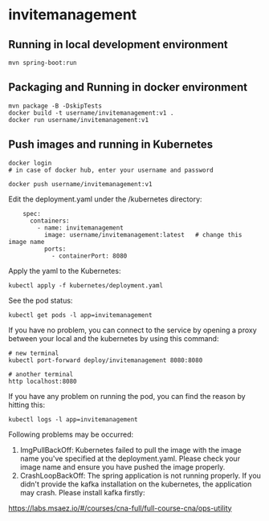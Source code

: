 # invitemanagement

## Running in local development environment

```
mvn spring-boot:run
```

## Packaging and Running in docker environment

```
mvn package -B -DskipTests
docker build -t username/invitemanagement:v1 .
docker run username/invitemanagement:v1
```

## Push images and running in Kubernetes

```
docker login 
# in case of docker hub, enter your username and password

docker push username/invitemanagement:v1
```

Edit the deployment.yaml under the /kubernetes directory:
```
    spec:
      containers:
        - name: invitemanagement
          image: username/invitemanagement:latest   # change this image name
          ports:
            - containerPort: 8080

```

Apply the yaml to the Kubernetes:
```
kubectl apply -f kubernetes/deployment.yaml
```

See the pod status:
```
kubectl get pods -l app=invitemanagement
```

If you have no problem, you can connect to the service by opening a proxy between your local and the kubernetes by using this command:
```
# new terminal
kubectl port-forward deploy/invitemanagement 8080:8080

# another terminal
http localhost:8080
```

If you have any problem on running the pod, you can find the reason by hitting this:
```
kubectl logs -l app=invitemanagement
```

Following problems may be occurred:

1. ImgPullBackOff:  Kubernetes failed to pull the image with the image name you've specified at the deployment.yaml. Please check your image name and ensure you have pushed the image properly.
1. CrashLoopBackOff: The spring application is not running properly. If you didn't provide the kafka installation on the kubernetes, the application may crash. Please install kafka firstly:

https://labs.msaez.io/#/courses/cna-full/full-course-cna/ops-utility

